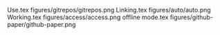 Use.tex
figures/gitrepos/gitrepos.png
Linking.tex
figures/auto/auto.png
Working.tex
figures/access/access.png
offline mode.tex
figures/github-paper/github-paper.png
